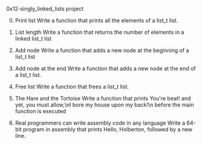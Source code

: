 0x12-singly_linked_lists project 

0. Print list
Write a function that prints all the elements of a list_t list.

1. List length
Write a function that returns the number of elements in a linked list_t list

2. Add node
Write a function that adds a new node at the beginning of a list_t list

3. Add node at the end
Write a function that adds a new node at the end of a list_t list.

4. Free list
Write a function that frees a list_t list.

5. The Hare and the Tortoise
Write a function that prints You're beat! and yet, you must allow,\nI bore my house upon my back!\n before the main function is executed

6. Real programmers can write assembly code in any language
Write a 64-bit program in assembly that prints Hello, Holberton, followed by a new line.
